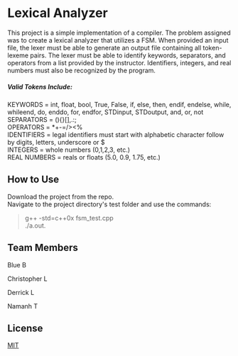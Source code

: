 # Lexical Analyzer

This project is a simple implementation of a compiler. The problem assigned was to create a lexical analyzer that utilizes a FSM. When provided an input file, the lexer must be able to generate an output file containing all token-lexeme pairs. The lexer must be able to identify keywords, separators, and operators from a list provided by the instructor. Identifiers, integers, and real numbers must also be recognized by the program.

##### Valid Tokens Include:<br />
KEYWORDS 	= int, float, bool, True, False, if, else, then, endif, endelse, while, whileend, do, enddo, for, endfor, STDinput, STDoutput, and, or, not <br />
SEPARATORS = (){}[],.:;<br />
OPERATORS 	= *+-=/><%<br />
IDENTIFIERS = legal identifiers must start with alphabetic character follow by digits, letters, underscore or $<br />
INTEGERS = whole numbers (0,1,2,3, etc.)<br />
REAL NUMBERS = reals or floats (5.0, 0.9, 1.75, etc.)<br />

## How to Use
Download the project from the repo. <br />
Navigate to the project directory's test folder and use the commands:
> g++ -std=c++0x fsm_test.cpp <br />
> ./a.out.

## Team Members
Blue B

Christopher L

Derrick L

Namanh T



## License
[MIT](https://choosealicense.com/licenses/mit/)
